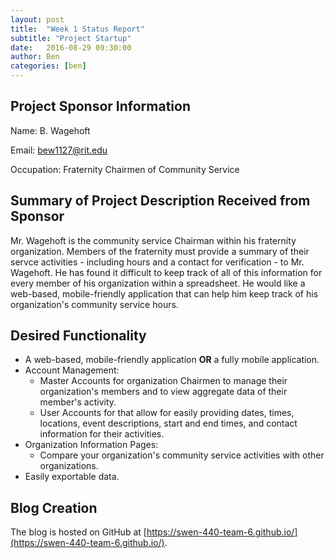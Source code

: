 ```yaml
---
layout: post
title:  "Week 1 Status Report"
subtitle: "Project Startup"
date:   2016-08-29 09:30:00
author: Ben
categories: [ben]
---
```


## Project Sponsor Information
Name: B. Wagehoft

Email: bew1127@rit.edu

Occupation: Fraternity Chairmen of Community Service

## Summary of Project Description Received from Sponsor
Mr. Wagehoft is the community service Chairman within his fraternity organization. Members of the fraternity must provide a summary of their servce activities - including hours and a contact for verification - to Mr. Wagehoft. He has found it difficult to keep track of all of this information for every member of his organization within a spreadsheet. He would like a web-based, mobile-friendly application that can help him keep track of his organization's community service hours.

## Desired Functionality
* A web-based, mobile-friendly application <b>OR</b> a fully mobile application.
* Account Management:
  * Master Accounts for organization Chairmen to manage their organization's members and to view aggregate data of their member's activity.
  * User Accounts for that allow for easily providing dates, times, locations, event descriptions, start and end times, and contact information for their activities.
* Organization Information Pages:
  * Compare your organization's community service activities with other organizations.
* Easily exportable data.

## Blog Creation
The blog is hosted on GitHub at [https://swen-440-team-6.github.io/](https://swen-440-team-6.github.io/).
